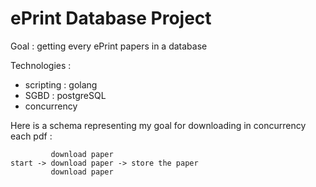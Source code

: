 # ePrint Database Project

Goal : getting every ePrint papers in a database

Technologies :
- scripting : golang
- SGBD : postgreSQL
- concurrency

Here is a schema representing my goal for downloading in concurrency each pdf :
```
	     download paper 
start -> download paper -> store the paper
	     download paper 
```